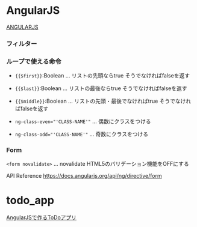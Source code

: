 # AngularJS
[ANGULARJS](https://angularjs.org/)

### フィルター


### ループで使える命令

- `{{$first}}`:Boolean ... リストの先頭ならtrue そうでなければfalseを返す
- `{{$last}}`:Boolean ... リストの最後ならtrue そうでなければfalseを返す
- `{{$middle}}`:Boolean ... リストの先頭・最後でなければtrue そうでなければfalseを返す


- `ng-class-even="'CLASS-NAME'"` ... 偶数にクラスをつける
- `ng-class-odd="'CLASS-NAME'"`  ... 奇数にクラスをつける

### Form
`<form novalidate>` ... novalidate HTML5のバリデーション機能をOFFにする

API Reference https://docs.angularjs.org/api/ng/directive/form

# todo_app
[AngularJSで作るToDoアプリ](http://dotinstall.com/lessons/todo_angularjs)
